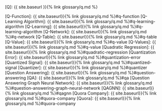 [Q]: {{ site.baseurl }}{% link glossary/q.md %}

[Q-Function]: {{ site.baseurl}}{% link glossary/q.md %}#q-function
[Q-Learning Algorithm]: {{ site.baseurl}}{% link glossary/q.md %}#q-learning-algorithm
[Q-Learning]: {{ site.baseurl}}{% link glossary/q.md %}#q-learning-algorithm
[Q-Network]: {{ site.baseurl}}{% link glossary/q.md %}#q-network
[Q-Table]: {{ site.baseurl}}{% link glossary/q.md %}#q-table
[Q-Value]: {{ site.baseurl}}{% link glossary/q.md %}#q-value
[Q-Values]: {{ site.baseurl}}{% link glossary/q.md %}#q-value
[Quadratic Regression]: {{ site.baseurl}}{% link glossary/q.md %}#quadratic-regression
[Quantization Error]: {{ site.baseurl}}{% link glossary/q.md %}#quantization-error
[Quantized Signal]: {{ site.baseurl}}{% link glossary/q.md %}#quantized-signal
[Quantizer]: {{ site.baseurl}}{% link glossary/q.md %}#quantizer
[Question Answering]: {{ site.baseurl}}{% link glossary/q.md %}#question-answering
[QA]: {{ site.baseurl}}{% link glossary/q.md %}#qa
[Question Answering Graph Neural Network]: {{ site.baseurl}}{% link glossary/q.md %}#question-answering-graph-neural-network
[QAGNN]: {{ site.baseurl}}{% link glossary/q.md %}#qagnn
[Quora Company]: {{ site.baseurl}}{% link glossary/q.md %}#quora-company
[Quora]: {{ site.baseurl}}{% link glossary/q.md %}#quora-company
